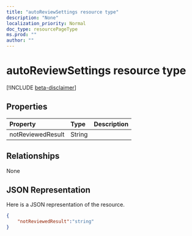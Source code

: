```yaml
---
title: "autoReviewSettings resource type"
description: "None"
localization_priority: Normal
doc_type: resourcePageType
ms.prod: ""
author: ""
---
```


# autoReviewSettings resource type

[!INCLUDE [beta-disclaimer](../../includes/beta-disclaimer.md)]


## Properties
|Property|Type|Description|
|:---|:---|:---|
| notReviewedResult | String |  |

## Relationships
None

## JSON Representation
Here is a JSON representation of the resource.
<!--{
  "blockType": "resource",
  "@odata.type": "microsoft.graph.autoReviewSettings"
}-->
``` json
{
    "notReviewedResult":"string"
}
```



